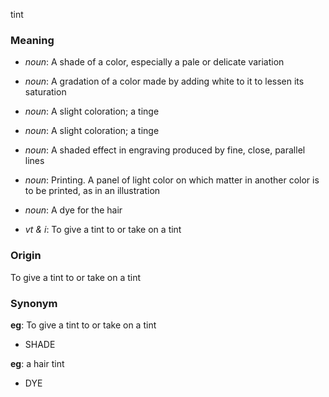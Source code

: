 tint
### Meaning
+ _noun_: A shade of a color, especially a pale or delicate variation
+ _noun_: A gradation of a color made by adding white to it to lessen its saturation
+ _noun_: A slight coloration; a tinge
+ _noun_: A slight coloration; a tinge
+ _noun_: A shaded effect in engraving produced by fine, close, parallel lines
+ _noun_: Printing. A panel of light color on which matter in another color is to be printed, as in an illustration
+ _noun_: A dye for the hair

+ _vt & i_: To give a tint to or take on a tint

### Origin

To give a tint to or take on a tint

### Synonym

__eg__: To give a tint to or take on a tint

+ SHADE

__eg__: a hair tint

+ DYE


